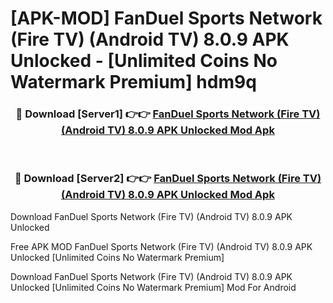 # [APK-MOD] FanDuel Sports Network (Fire TV) (Android TV) 8.0.9 APK Unlocked - [Unlimited Coins No Watermark Premium] hdm9q



<div align="center">
<h3>🔴 Download [Server1] 👉👉 <a href="https://momento.my/?title=FanDuel_Sports_Network_(Fire_TV)_(Android_TV)_8.0.9_APK_Unlocked">FanDuel Sports Network (Fire TV) (Android TV) 8.0.9 APK Unlocked Mod Apk</a></h3><br>

<h3>🔴 Download [Server2] 👉👉 <a href="https://momento.my/?title=FanDuel_Sports_Network_(Fire_TV)_(Android_TV)_8.0.9_APK_Unlocked">FanDuel Sports Network (Fire TV) (Android TV) 8.0.9 APK Unlocked Mod Apk</a></h3>
</div>



Download FanDuel Sports Network (Fire TV) (Android TV) 8.0.9 APK Unlocked 

Free APK MOD FanDuel Sports Network (Fire TV) (Android TV) 8.0.9 APK Unlocked [Unlimited Coins No Watermark Premium]

Download FanDuel Sports Network (Fire TV) (Android TV) 8.0.9 APK Unlocked [Unlimited Coins No Watermark Premium] Mod For Android
